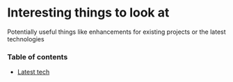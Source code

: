 # Interesting things to look at

Potentially useful things like enhancements for existing projects or the latest technologies

### Table of contents

- [Latest tech](latestTech/)
